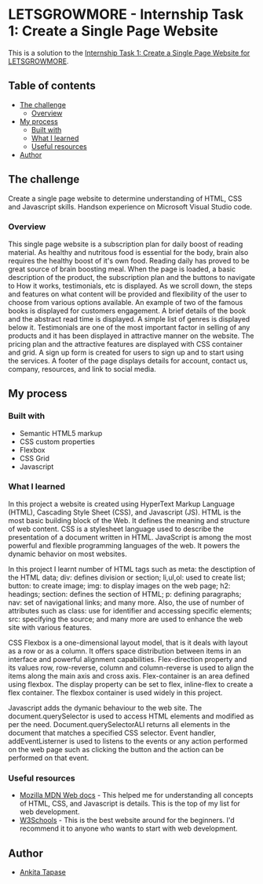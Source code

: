 # LETSGROWMORE - Internship Task 1: Create a Single Page Website

This is a solution to the [Internship Task 1: Create a Single Page Website for LETSGROWMORE](). 

## Table of contents

- [The challenge](#the-challenge)
  - [Overview](#overview)
- [My process](#my-process)
  - [Built with](#built-with)
  - [What I learned](#what-i-learned)
  - [Useful resources](#useful-resources)
- [Author](#author)


## The challenge

Create a single page website to determine understanding of HTML, CSS and Javascript skills. Handson experience on Microsoft Visual Studio code.

### Overview

This single page website is a subscription plan for daily boost of reading material. As healthy and nutritous food is essential for the body, brain also requires the healthy boost of it's own food. 
Reading daily has proved to be great source of brain boosting meal.
When the page is loaded, a basic description of the product, the subscription plan and the buttons to navigate to How it works, testimonials, etc is displayed.
As we scroll down, the steps and features on what content will be provided and flexibility of the user to choose from various options available.
An example of two of the famous books is displayed for customers engagement. A brief details of the book and the abstract read time is displayed. A simple list of genres is displayed below it.
Testimonials are one of the most important factor in selling of any products and it has been displayed in attractive manner on the website. 
The pricing plan and the attractive features are displayed with CSS container and grid.
A sign up form is created for users to sign up and to start using the services. A footer of the page displays details for account, contact us, company, resources, and link to social media.

## My process

### Built with

- Semantic HTML5 markup
- CSS custom properties
- Flexbox
- CSS Grid
- Javascript

### What I learned

In this project a website is created using HyperText Markup Language (HTML), Cascading Style Sheet (CSS), and Javascript (JS). 
HTML is the most basic building block of the Web. It defines the meaning and structure of web content. CSS is a stylesheet language used to describe the presentation of a document written in HTML. JavaScript is among the most powerful and flexible programming languages of the web. It powers the dynamic behavior on most websites.

In this project I learnt number of HTML tags such as meta: the desctiption of the HTML data; div: defines division or section; li,ul,ol: used to create list; button: to create image; img: to display images on the web page; h2: headings; section: defines the section of HTML; p: defining paragraphs; nav: set of navigational links; and many more. Also, the use of number of attributes such as class: use for identifier and accessing specific elements; src: specifying the source; and many more are used to enhance the web site with various features.

CSS Flexbox is a one-dimensional layout model, that is it deals with layout as a row or as a column. It offers space distribution between items in an interface and powerful alignment capabilities. Flex-direction property and its values row, row-reverse, column and column-reverse is used to align the items along the main axis and cross axis. Flex-container is an area defined using flexbox. The display property can be set to flex, inline-flex to create a flex container. The flexbox container is used widely in this project.

Javascript adds the dymanic behaviour to the web site. The document.querySelector is used to access HTML elements and modified as per the need. Document.querySelectorALl returns all elements in the document that matches a specified CSS selector. Event handler, addEventListerner is used to listens to the events or any action performed on the web page such as clicking the button and the action can be performed on that event. 

### Useful resources

- [Mozilla MDN Web docs](https://developer.mozilla.org) - This helped me for understanding all concepts of HTML, CSS, and Javascript is details. This is the top of my list for web development.
- [W3Schools](https://www.w3schools.com/) - This is the best website around for the beginners. I'd recommend it to anyone who wants to start with web development.

## Author

- [Ankita Tapase](Third-Year-CSE,NCER,Pune)
